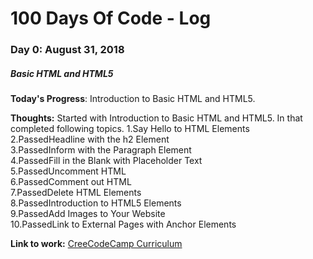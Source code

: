 # 100 Days Of Code - Log

### Day 0: August 31, 2018

##### Basic HTML and HTML5

**Today's Progress**: Introduction to Basic HTML and HTML5.

**Thoughts:** Started with Introduction to Basic HTML and HTML5. In that completed following topics.
1.Say Hello to HTML Elements<br/>
2.PassedHeadline with the h2 Element<br/>
3.PassedInform with the Paragraph Element<br/>
4.PassedFill in the Blank with Placeholder Text<br/>
5.PassedUncomment HTML<br/>
6.PassedComment out HTML<br/>
7.PassedDelete HTML Elements<br/>
8.PassedIntroduction to HTML5 Elements<br/>
9.PassedAdd Images to Your Website<br/>
10.PassedLink to External Pages with Anchor Elements<br/>

**Link to work:** [CreeCodeCamp Curriculum](https://learn.freecodecamp.org/responsive-web-design/basic-html-and-html5/link-to-internal-sections-of-a-page-with-anchor-elements/)


